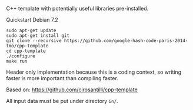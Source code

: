 C++ template with potentially useful libraries pre-installed.

Quickstart Debian 7.2

    sudo apt-get update
    sudo apt-get install git
    git clone --recursive https://github.com/google-hash-code-paris-2014-tmo/cpp-template
    cd cpp-template
    ./configure
    make run

Header only implementation because this is a coding context, so writing faster is more important than compiling faster.

Based on: <https://github.com/cirosantilli/cpp-template>

All input data must be put under directory `in/`.
